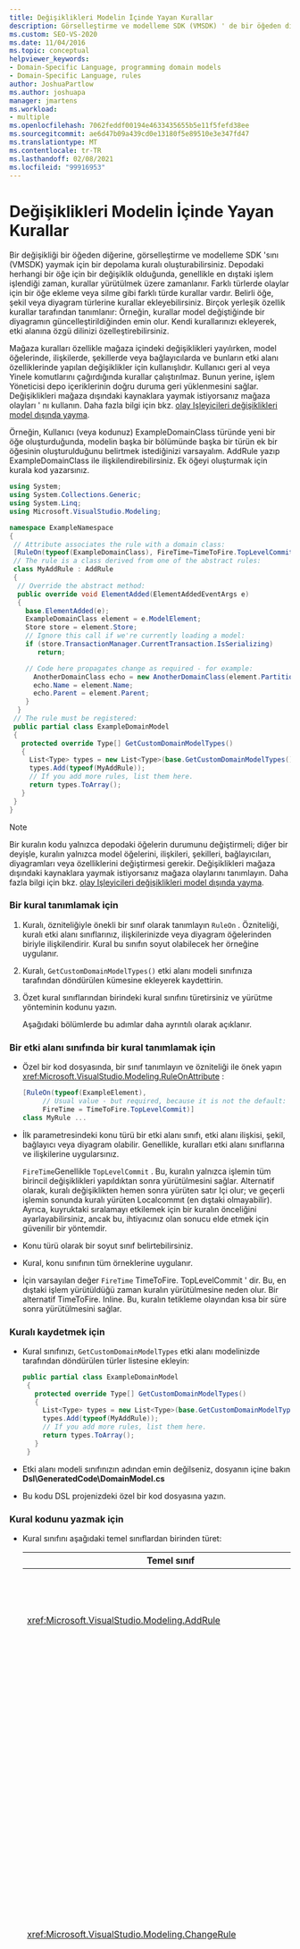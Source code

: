 ```yaml
---
title: Değişiklikleri Modelin İçinde Yayan Kurallar
description: Görselleştirme ve modelleme SDK (VMSDK) ' de bir öğeden diğerine değişiklik yaymak için bir depolama kuralı oluşturma hakkında bilgi edinin.
ms.custom: SEO-VS-2020
ms.date: 11/04/2016
ms.topic: conceptual
helpviewer_keywords:
- Domain-Specific Language, programming domain models
- Domain-Specific Language, rules
author: JoshuaPartlow
ms.author: joshuapa
manager: jmartens
ms.workload:
- multiple
ms.openlocfilehash: 7062feddf00194e4633435655b5e11f5fefd38ee
ms.sourcegitcommit: ae6d47b09a439cd0e13180f5e89510e3e347fd47
ms.translationtype: MT
ms.contentlocale: tr-TR
ms.lasthandoff: 02/08/2021
ms.locfileid: "99916953"
---
```

# <a name="rules-propagate-changes-within-the-model"></a>Değişiklikleri Modelin İçinde Yayan Kurallar
Bir değişikliği bir öğeden diğerine, görselleştirme ve modelleme SDK 'sını (VMSDK) yaymak için bir depolama kuralı oluşturabilirsiniz. Depodaki herhangi bir öğe için bir değişiklik olduğunda, genellikle en dıştaki işlem işlendiği zaman, kurallar yürütülmek üzere zamanlanır. Farklı türlerde olaylar için bir öğe ekleme veya silme gibi farklı türde kurallar vardır. Belirli öğe, şekil veya diyagram türlerine kurallar ekleyebilirsiniz. Birçok yerleşik özellik kurallar tarafından tanımlanır: Örneğin, kurallar model değiştiğinde bir diyagramın güncelleştirildiğinden emin olur. Kendi kurallarınızı ekleyerek, etki alanına özgü dilinizi özelleştirebilirsiniz.

 Mağaza kuralları özellikle mağaza içindeki değişiklikleri yayılırken, model öğelerinde, ilişkilerde, şekillerde veya bağlayıcılarda ve bunların etki alanı özelliklerinde yapılan değişiklikler için kullanışlıdır. Kullanıcı geri al veya Yinele komutlarını çağırdığında kurallar çalıştırılmaz. Bunun yerine, işlem Yöneticisi depo içeriklerinin doğru duruma geri yüklenmesini sağlar. Değişiklikleri mağaza dışındaki kaynaklara yaymak istiyorsanız mağaza olayları ' nı kullanın. Daha fazla bilgi için bkz. [olay Işleyicileri değişiklikleri model dışında yayma](../modeling/event-handlers-propagate-changes-outside-the-model.md).

 Örneğin, Kullanıcı (veya kodunuz) ExampleDomainClass türünde yeni bir öğe oluşturduğunda, modelin başka bir bölümünde başka bir türün ek bir öğesinin oluşturulduğunu belirtmek istediğinizi varsayalım. AddRule yazıp ExampleDomainClass ile ilişkilendirebilirsiniz. Ek öğeyi oluşturmak için kurala kod yazarsınız.

```csharp
using System;
using System.Collections.Generic;
using System.Linq;
using Microsoft.VisualStudio.Modeling;

namespace ExampleNamespace
{
 // Attribute associates the rule with a domain class:
 [RuleOn(typeof(ExampleDomainClass), FireTime=TimeToFire.TopLevelCommit)]
 // The rule is a class derived from one of the abstract rules:
 class MyAddRule : AddRule
 {
  // Override the abstract method:
  public override void ElementAdded(ElementAddedEventArgs e)
  {
    base.ElementAdded(e);
    ExampleDomainClass element = e.ModelElement;
    Store store = element.Store;
    // Ignore this call if we're currently loading a model:
    if (store.TransactionManager.CurrentTransaction.IsSerializing)
       return;

    // Code here propagates change as required - for example:
      AnotherDomainClass echo = new AnotherDomainClass(element.Partition);
      echo.Name = element.Name;
      echo.Parent = element.Parent;
    }
  }
 // The rule must be registered:
 public partial class ExampleDomainModel
 {
   protected override Type[] GetCustomDomainModelTypes()
   {
     List<Type> types = new List<Type>(base.GetCustomDomainModelTypes());
     types.Add(typeof(MyAddRule));
     // If you add more rules, list them here.
     return types.ToArray();
   }
 }
}
```

> [!NOTE]
> Bir kuralın kodu yalnızca depodaki öğelerin durumunu değiştirmeli; diğer bir deyişle, kuralın yalnızca model öğelerini, ilişkileri, şekilleri, bağlayıcıları, diyagramları veya özelliklerini değiştirmesi gerekir. Değişiklikleri mağaza dışındaki kaynaklara yaymak istiyorsanız mağaza olaylarını tanımlayın. Daha fazla bilgi için bkz. [olay Işleyicileri değişiklikleri model dışında yayma](../modeling/event-handlers-propagate-changes-outside-the-model.md).

### <a name="to-define-a-rule"></a>Bir kural tanımlamak için

1. Kuralı, özniteliğiyle önekli bir sınıf olarak tanımlayın `RuleOn` . Özniteliği, kuralı etki alanı sınıflarınız, ilişkilerinizde veya diyagram öğelerinden biriyle ilişkilendirir. Kural bu sınıfın soyut olabilecek her örneğine uygulanır.

2. Kuralı, `GetCustomDomainModelTypes()` etki alanı modeli sınıfınıza tarafından döndürülen kümesine ekleyerek kaydettirin.

3. Özet kural sınıflarından birindeki kural sınıfını türetirsiniz ve yürütme yönteminin kodunu yazın.

   Aşağıdaki bölümlerde bu adımlar daha ayrıntılı olarak açıklanır.

### <a name="to-define-a-rule-on-a-domain-class"></a>Bir etki alanı sınıfında bir kural tanımlamak için

- Özel bir kod dosyasında, bir sınıf tanımlayın ve özniteliği ile önek yapın <xref:Microsoft.VisualStudio.Modeling.RuleOnAttribute> :

    ```csharp
    [RuleOn(typeof(ExampleElement),
         // Usual value - but required, because it is not the default:
         FireTime = TimeToFire.TopLevelCommit)]
    class MyRule ...

    ```

- İlk parametresindeki konu türü bir etki alanı sınıfı, etki alanı ilişkisi, şekil, bağlayıcı veya diyagram olabilir. Genellikle, kuralları etki alanı sınıflarına ve ilişkilerine uygularsınız.

     `FireTime`Genellikle `TopLevelCommit` . Bu, kuralın yalnızca işlemin tüm birincil değişiklikleri yapıldıktan sonra yürütülmesini sağlar. Alternatif olarak, kuralı değişiklikten hemen sonra yürüten satır Içi olur; ve geçerli işlemin sonunda kuralı yürüten Localcommıt (en dıştaki olmayabilir). Ayrıca, kuyruktaki sıralamayı etkilemek için bir kuralın önceliğini ayarlayabilirsiniz, ancak bu, ihtiyacınız olan sonucu elde etmek için güvenilir bir yöntemdir.

- Konu türü olarak bir soyut sınıf belirtebilirsiniz.

- Kural, konu sınıfının tüm örneklerine uygulanır.

- İçin varsayılan değer `FireTime` TimeToFire. TopLevelCommit ' dir. Bu, en dıştaki işlem yürütüldüğü zaman kuralın yürütülmesine neden olur. Bir alternatif TimeToFire. Inline. Bu, kuralın tetikleme olayından kısa bir süre sonra yürütülmesini sağlar.

### <a name="to-register-the-rule"></a>Kuralı kaydetmek için

- Kural sınıfınızı, `GetCustomDomainModelTypes` etki alanı modelinizde tarafından döndürülen türler listesine ekleyin:

    ```csharp
    public partial class ExampleDomainModel
     {
       protected override Type[] GetCustomDomainModelTypes()
       {
         List<Type> types = new List<Type>(base.GetCustomDomainModelTypes());
         types.Add(typeof(MyAddRule));
         // If you add more rules, list them here.
         return types.ToArray();
       }
     }

    ```

- Etki alanı modeli sınıfınızın adından emin değilseniz, dosyanın içine bakın **Dsl\GeneratedCode\DomainModel.cs**

- Bu kodu DSL projenizdeki özel bir kod dosyasına yazın.

### <a name="to-write-the-code-of-the-rule"></a>Kural kodunu yazmak için

- Kural sınıfını aşağıdaki temel sınıflardan birinden türet:

  | Temel sınıf | Tetikleyici |
  |-|-|
  | <xref:Microsoft.VisualStudio.Modeling.AddRule> | Öğe, bağlantı veya şekil eklendi.<br /><br /> Yeni öğelere ek olarak yeni ilişkileri algılamak için bunu kullanın. |
  | <xref:Microsoft.VisualStudio.Modeling.ChangeRule> | Bir etki alanı özellik değeri değiştirildi. Method bağımsız değişkeni eski ve yeni değerleri sağlar.<br /><br /> Şekiller için, bu kural yerleşik özelliği değiştiğinde tetiklenir `AbsoluteBounds` , şekil taşınır.<br /><br /> Çoğu durumda, `OnValueChanged` özellik işleyicisine veya geçersiz kılınması daha uygundur `OnValueChanging` . Bu yöntemler değişiklikten hemen önce ve sonra çağrılır. Buna karşılık, kural genellikle işlemin sonunda çalışır. Daha fazla bilgi için bkz. [etki alanı özellik değeri değişiklik işleyicileri](../modeling/domain-property-value-change-handlers.md). **Note:**  Bu kural bir bağlantı oluşturulduğunda veya silindiğinde tetiklenmez. Bunun yerine, `AddRule` `DeleteRule` etki alanı ilişkisi için bir ve yazın. |
  | <xref:Microsoft.VisualStudio.Modeling.DeletingRule> | Bir öğe veya bağlantı silinmek üzere olduğunda tetiklenir. ModelElement. ıssilmenin özelliği işlemin sonuna kadar doğru. |
  | <xref:Microsoft.VisualStudio.Modeling.DeleteRule> | Bir öğe veya bağlantı silindiğinde yapılır. Kural, DeletingRules dahil tüm diğer kuralların çalıştırıldıktan sonra yürütülür. ModelElement. IsDeleted yanlış ve ModelElement. IsDeleted doğru. Sonraki geri almaya izin vermek için, öğe bellekten kaldırılmamıştır, ancak Store. ElementDirectory 'den kaldırılır. |
  | <xref:Microsoft.VisualStudio.Modeling.MoveRule> | Bir öğe bir depolama bölümünden diğerine taşınır.<br /><br /> (Bunun şeklin grafik konumuyla ilgili olmadığına dikkat edin.) |
  | <xref:Microsoft.VisualStudio.Modeling.RolePlayerChangeRule> | Bu kural yalnızca etki alanı ilişkileri için geçerlidir. Bir bağlantı sonuna açıkça bir model öğesi atarsanız tetiklenir. |
  | <xref:Microsoft.VisualStudio.Modeling.RolePlayerPositionChangeRule> | Bir bağlantı üzerinde MoveBefore veya MoveToIndex metotları kullanılarak bir öğeden veya bir öğeden bağlantı sıralaması değiştirildiğinde tetiklenir. |
  | <xref:Microsoft.VisualStudio.Modeling.TransactionBeginningRule> | Bir işlem oluşturulduğunda yürütülür. |
  | <xref:Microsoft.VisualStudio.Modeling.TransactionCommittingRule> | İşlem teslim etmek üzere olduğunda yürütülür. |
  | <xref:Microsoft.VisualStudio.Modeling.TransactionRollingBackRule> | İşlem geri alınana kadar yürütüldüğünde yürütülür. |

- Her sınıfın geçersiz kılabileceğiniz bir yöntemi vardır. `override`Saptamak için sınıfınıza yazın. Bu yöntemin parametresi, değiştirilmekte olan öğeyi tanımlar.

  Kurallarla ilgili aşağıdaki noktalara dikkat edin:

1. Bir işlemdeki değişiklikler kümesi birçok kuralı tetikleyebilirler. Genellikle, en dıştaki işlem işlendiği zaman kurallar yürütülür. Belirtilmemiş bir sırada yürütülürler.

2. Bir kural, her zaman bir işlem içinde yürütülür. Bu nedenle, değişiklik yapmak için yeni bir işlem oluşturmanız gerekmez.

3. Bir işlem geri alındığında veya geri alma veya yineleme işlemleri gerçekleştirildiğinde kurallar yürütülmez. Bu işlemler deponun tüm içeriğini önceki durumuna sıfırlar. Bu nedenle, kuralınız mağaza dışındaki herhangi bir şeyin durumunu değiştirirse mağaza içeriğiyle eşitlenmiş halde kalabilir. Durumu mağaza dışında güncelleştirmek için olayları kullanmak daha iyidir. Daha fazla bilgi için bkz. [olay Işleyicileri değişiklikleri model dışında yayma](../modeling/event-handlers-propagate-changes-outside-the-model.md).

4. Bazı kurallar, bir model dosyadan yüklendiğinde yürütülür. Yükleme veya kaydetme işleminin devam edilip edilmeyeceğini öğrenmek için kullanın `store.TransactionManager.CurrentTransaction.IsSerializing` .

5. Kuralınızın kodu daha fazla kural tetikleyicisi oluşturursa, bu bunlar tetikleme listesinin sonuna eklenir ve işlem tamamlanmadan önce yürütülür. Silinmeyen kurallar tüm diğer kurallardan sonra yürütülür. Bir kural, her değişiklik için bir kez olmak üzere bir işlem içinde birçok kez çalıştırılabilir.

6. Kurallara ve kurallarından bilgi geçirmek için, içinde bilgileri saklayabilirsiniz `TransactionContext` . Bu yalnızca işlem sırasında tutulan bir sözlüktür. İşlem sona erdiğinde atılmış olur. Her kuraldaki olay bağımsız değişkenleri buna erişim sağlar. Kuralların öngörülebilir bir sırada yürütülebileceğini unutmayın.

7. Diğer alternatifleri göz önünde bulundurarak kuralları kullanın. Örneğin, bir değer değiştiğinde bir özelliği güncellemek istiyorsanız, hesaplanmış bir özellik kullanmayı düşünün. Bir şeklin boyutunu veya konumunu kısıtlamak istiyorsanız, bir kullanın `BoundsRule` . Özellik değerindeki bir değişikliğe yanıt vermek istiyorsanız, `OnValueChanged` özelliğine bir işleyici ekleyin. Daha fazla bilgi için bkz. [değişiklikleri yanıtlama ve yayma](../modeling/responding-to-and-propagating-changes.md).

## <a name="example"></a>Örnek
 Aşağıdaki örnek, iki öğeyi bağlamak için bir etki alanı ilişkisi örneği oluşturulduğunda bir özelliği günceller. Kural, yalnızca Kullanıcı diyagramda bir bağlantı oluşturduğunda değil, aynı zamanda program kodu bir bağlantı oluşturduğunda tetiklenecektir.

 Bu örneği test etmek için, görev akışı çözüm şablonunu kullanarak bir DSL oluşturun ve DSL projesindeki bir dosyaya aşağıdaki kodu ekleyin. Çözümü derleyin ve çalıştırın ve hata ayıklama projesinde örnek dosyayı açın. Açıklama şekli ve flow öğesi arasında bir açıklama bağlantısı çizin. Açıklamadaki metin, üzerine bağladığınız en son öğe üzerinde rapor olarak değişir.

 Uygulamada, genellikle her AddRule için bir DeleteRule yazarsınız.

```csharp
using System;
using System.Collections.Generic;
using System.Linq;
using System.Text;
using Microsoft.VisualStudio.Modeling;

namespace Company.TaskRuleExample
{

  [RuleOn(typeof(CommentReferencesSubjects))]
  public class RoleRule : AddRule
  {

    public override void ElementAdded(ElementAddedEventArgs e)
    {
      base.ElementAdded(e);
      CommentReferencesSubjects link = e.ModelElement as CommentReferencesSubjects;
      Comment comment = link.Comment;
      FlowElement subject = link.Subject;
      Transaction current = link.Store.TransactionManager.CurrentTransaction;
      // Don't want to run when we're just loading from file:
      if (current.IsSerializing) return;
      comment.Text = "Flow has " + subject.FlowTo.Count + " outgoing connections";
    }

  }

  public partial class TaskRuleExampleDomainModel
  {
    protected override Type[] GetCustomDomainModelTypes()
    {
      List<Type> types = new List<Type>(base.GetCustomDomainModelTypes());
      types.Add(typeof(RoleRule));
      return types.ToArray();
    }
  }

}
```

## <a name="see-also"></a>Ayrıca bkz.

- [Değişiklikleri Modelin Dışına Yayan Olay İşleyicileri](../modeling/event-handlers-propagate-changes-outside-the-model.md)